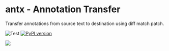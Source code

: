 # antx - Annotation Transfer
Transfer annotations from source text to destination using diff match patch.

![Test](https://github.com/Esukhia/annotation_transfer/workflows/Test/badge.svg)
[![PyPI version](https://badge.fury.io/py/antx.svg)](https://badge.fury.io/py/antx)

[<img src="https://img.icons8.com/flat_round/64/000000/downloading-updates--v1.png"/>](https://pypi.org/project/antx/)
